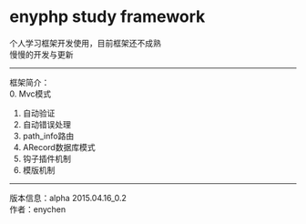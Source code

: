 # enyphp study framework

个人学习框架开发使用，目前框架还不成熟<br/>
慢慢的开发与更新<br/>

---------------------------------------------------
框架简介：<br/>
0. Mvc模式<br/>
1. 自动验证<br/>
2. 自动错误处理<br/>
3. path_info路由<br/>
4. ARecord数据库模式<br/>
5. 钩子插件机制<br/>
6. 模版机制<br/>

---------------------------------------------------
版本信息：alpha 2015.04.16_0.2<br/>
作者：enychen<br/>
